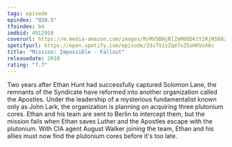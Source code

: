 ```yaml
---
tags: episode
epindex: "020.5"
tfoindex: b4
imdbid: 4912910
coverurl: https://m.media-amazon.com/images/M/MV5BNjRlZmM0ODktY2RjNS00ZDdjLWJhZGYtNDljNWZkMGM5MTg0XkEyXkFqcGdeQXVyNjAwMjI5MDk@._V1_SX202_CR0,0,202,300_.jpg
spotifyurl: https://open.spotify.com/episode/33sTVisZqe7xZSoHKVnX6c
title: "Mission: Impossible - Fallout"
releasedate: 2018
rating: "7.7"
---
```


Two years after Ethan Hunt had successfully captured Solomon Lane, the remnants of the Syndicate have reformed into another organization called the Apostles. Under the leadership of a mysterious fundamentalist known only as John Lark, the organization is planning on acquiring three plutonium cores. Ethan and his team are sent to Berlin to intercept them, but the mission fails when Ethan saves Luther and the Apostles escape with the plutonium. With CIA agent August Walker joining the team, Ethan and his allies must now find the plutonium cores before it's too late.